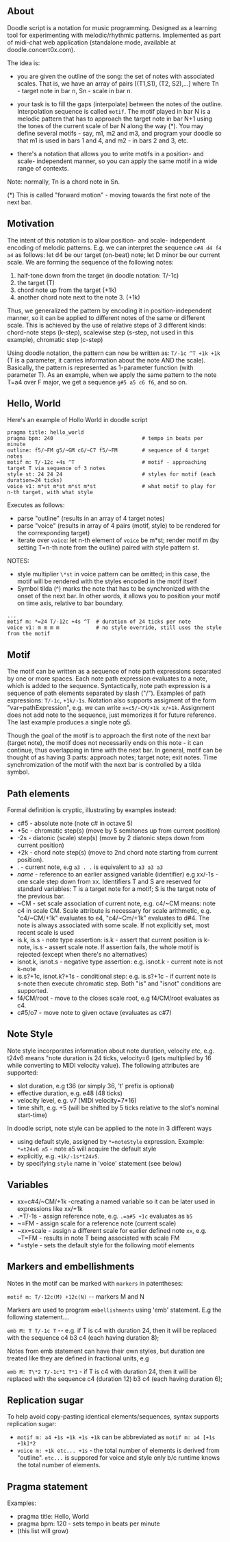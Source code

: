 ## About

Doodle script is a notation for music programming. Designed as a learning tool for experimenting with melodic/rhythmic patterns. Implemented as part of midi-chat web application (standalone mode,
available at doodle.concert0x.com).

The idea is:

- you are given the outline of the song: the set of notes with associated scales. That is, we have an array of pairs
[(T1,S1), (T2, S2),...] where Tn - target note in bar n, Sn - scale in bar n. 

- your task is to fill the gaps (interpolate) between the notes of the outline. Interpolation sequence is called `motif`. The motif played in bar N is a melodic pattern that has to approach the target note in bar N+1 using the tones of the current scale of bar N along the way (\*). You may define several motifs - say, m1, m2 and m3, and program your doodle so that m1 is used in bars 1 and 4, and m2 - in bars 2 and 3, etc.

- there's a notation that allows you to write motifs in a position- and scale- independent manner, so you can apply the same motif in a wide range of contexts.

Note: normally, Tn is a chord note in Sn.

(\*) This is called "forward motion" - moving towards the first note of the next bar.

## Motivation

The intent of this notation is to allow position- and scale- independent encoding of melodic patterns. 
E.g. we can interpret the sequence `c#4 d4 f4 a4` as follows: let d4 be our target (on-beat) note; let D minor be our current scale. We are forming the sequence of the following notes:

1) half-tone down from the target  (in doodle notation:  T/-1c)
2) the target (T)
3) chord note up from the target (+1k)
4) another chord note next to the note 3. (+1k)

Thus, we generalized the pattern by encoding it in position-independent manner, so it can be applied to different notes of the same or different scale. This is achieved by the use of relative steps of 3 different kinds: chord-note steps (k-step), scalewise step (s-step, not used in this example), chromatic step (c-step)

Using doodle notation, the pattern can now be written as: `T/-1c ^T +1k +1k` (T is a parameter, it carries information about the note AND the scale). Basically, the pattern is represented as 1-parameter function (with parameter T). As an example, when we apply the same pattern to the note T=a4 over F major, we get a sequence `g#5 a5 c6 f6`, and so on.

## Hello, World

Here's an example of Hollo World in doodle script

```
pragma title: hello_world
pragma bpm: 240                             # tempo in beats per minute
outline: f5/~FM g5/~GM c6/~C7 f5/~FM        # sequence of 4 target notes
motif m: T/-12c +4s ^T                      # motif - approaching target T via sequence of 3 notes
style st: 24 24 24                          # styles for motif (each duration=24 ticks)
voice v1: m*st m*st m*st m*st               # what motif to play for n-th target, with what style
```   

Executes as follows: 
- parse "outline"  (results in an array of 4 target notes)
- parse "voice"  (results in array of 4 pairs (motif, style) to be rendered for the corresponding target)
- iterate over `voice`: let n-th element of `voice` be m*st; render motif m (by setting T=n-th note from the outline) paired with style pattern st. 

NOTES: 

- style multiplier `\*st` in voice pattern can be omitted; in this case, the motif will be rendered with the styles encoded in the motif itself
- Symbol tilda (^) marks the note that has to be synchronized with the onset of the next bar. In other words, it allows you to position your motif on time axis, relative to bar boundary.

```
...
motif m: *=24 T/-12c +4s ^T  # duration of 24 ticks per note
voice v1: m m m m            # no style override, still uses the style from the motif
```

## Motif

The motif can be written as a sequence of note path expressions separated by one or more spaces. Each note path expression evaluates to a note, which is added to the sequence. Syntactically, note path expression is a sequence of path elements separated by slash ("/"). Examples of path expressions: `T/-1c`, `+1k/-1s`. Notation also supports assigment of the form "var=pathExpression", e.g. we can write `x=c5/~CM/+1k x/+1k`. Assignment does not add note to the sequence, just memorizes it for future reference. The last example produces a single note g5.

Though the goal of the motif is to approach the first note of the next bar (target note), the motif does not necessarily ends on this note - it can continue, thus overlapping in time with the next bar. In general, motif can be thought of as having 3 parts: approach notes; target note; exit notes. Time synchromization of the motif with the next bar is controlled by a tilda symbol.


## Path elements

Formal definition is cryptic, illustrating by examples instead:
- c#5 - absolute note  (note c# in octave 5)
- +5c - chromatic step(s) (move by 5 semitones up from current position)
- -2s - diatonic (scale) step(s) (move by 2 diatonic steps down from current position)
- +2k - chord note step(s) (move to 2nd chord note starting from current position).
- . - current note, e.g `a3 . .` is equivalent to `a3 a3 a3` 
- *name* - reference to an earlier assigned variable (identifier) e.g xx/-1s - one scale step down from xx. Identifiers T and S are reserved for standard variables: T is a target note for a motif; S is the target note of the previous bar.
- ~CM - set scale association of current note, e.g. c4/~CM means: note c4 in scale CM.  Scale attribute is necessary for scale arithmetic, e.g. "c4/~CM/+1k" evaluates to e4, "c4/~Cm/+1k" evaluates to d#4. The note is always associated with some scale. If not explicitly set, most recent scale is used
- is.k, is.s - note type assertion: is.k - assert that current position is k-note, is.s - assert scale note. If assertion fails, the whole motif is rejected (except when there's no alternatives)
- isnot.k, isnot.s - negative type assertion: e.g. isnot.k - current note is not k-note
- is.s?+1c, isnot.k?+1s - conditional step: e.g. is.s?+1c - if current note is s-note then execute chromatic step. Both "is" and "isnot" conditions are supported.
- f4/CM/root - move to the closes scale root, e.g  f4/CM/root evaluates as c4.
- c#5/o7 - move note to given octave (evaluates as c#7)

## Note Style

Note style incorporates information about note duration, velocity etc, e.g. t24v6 means "note duration is 24 ticks, velocity=6 (gets multiplied by 16 while converting to MIDI velocity value).
The following attributes are supported:

- slot duration, e.g t36 (or simply 36, 't' prefix is optional)
- effective duration, e.g. e48 (48 ticks)
- velocity level, e.g. v7 (MIDI velocity=7*16)
- time shift, e.g. +5 (will be shifted by 5 ticks relative to the slot's nominal start-time)

In doodle script, note style can be applied to the note in 3 different ways

- using default style, assigned by `*=noteStyle` expression. Example: `*=t24v6 a5` - note a5 will acquire the default style
- explicitly, e.g. `+1k/-1s*t24v5`.
- by specifying `style` name in 'voice' statement (see below)

## Variables

- xx=c#4/~CM/+1k -creating a named variable so it can be later used in expressions like xx/+1k
- .=T/-1s - assign reference note, e.g. `.=a#5 +1c` evaluates as `b5`
- ~=FM - assign scale for a reference note (current scale)
- ~xx=scale - assign a different scale for earlier defined note `xx`, e.g. ~T=FM - results in note T being associated with scale FM
- *=style - sets the default style for the following motif elements

## Markers and embellishments

Notes in the motif can be marked with `markers` in patentheses:

`motif m: T/-12c(M) +12c(N)` -- markers M and N

Markers are used to program `embellishments` using 'emb' statement. E.g the following statement....

`emb M: T T/-1c T` -- e.g. if T is c4 with duration 24, then it will be replaced with the sequence c4 b3 c4 (each having duration 8);

Notes from emb statement can have their own styles, but duration are treated like they are defined in fractional units, e.g

`emb M: T\*2 T/-1c*1 T*1` -  if T is c4 with duration 24, then it will be replaced with the sequence c4 (duration 12) b3 c4 (each having duration 6);

## Replication sugar

To help avoid copy-pasting identical elements/sequences, syntax supports replication sugar:

- `motif m: a4 +1s +1k +1s +1k` can be abbreviated as `motif m: a4 [+1s +1k]*2`
- `voice m: +1k etc... +1s` - the total number of elements is derived from "outline". `etc...` is suppored for voice and style only b/c runtime knows the total number of elements.

## Pragma statement

Examples:
- pragma title: Hello, World
- pragma bpm: 120 - sets tempo in beats per minute
- (this list will grow)
